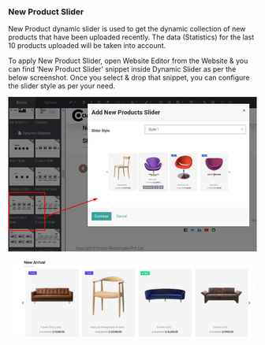 
### New Product Slider



New Product dynamic slider is used to get the dynamic collection of new products that have been uploaded recently. The data (Statistics) for the last 10 products uploaded will be taken into account.


To apply New Product Slider, open Website Editor from the Website & you can find ‘New Product Slider’ snippet inside Dynamic Slider as per the below screenshot. Once you select & drop that snippet, you can configure the slider style as per your need.


![](./images/29-1.png)


![](./images/29-2.png)



